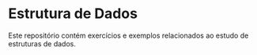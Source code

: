 # Estrutura de Dados

Este repositório contém exercícios e exemplos relacionados ao estudo de estruturas de dados.
